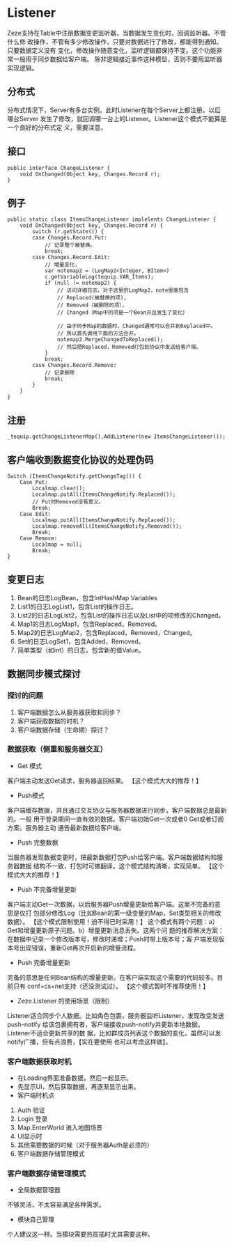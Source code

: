 # Listener

Zeze支持在Table中注册数据变更监听器，当数据发生变化时，回调监听器。不管什么修
改操作，不管有多少修改操作，只要对数据进行了修改，都能得到通知。只要数据定义没有
变化，修改操作随意变化，监听逻辑都保持不变。这个功能非常一般用于同步数据给客户端。
除非逻辑接近事件这种模型，否则不要用监听器实现逻辑。
## 分布式
分布式情况下，Server有多台实例。此时Listener在每个Server上都注册。以后哪台Server
发生了修改，就回调哪一台上的Listener。Listener这个模式不能算是一个良好的分布式定
义，需要注意。
## 接口
```
public interface ChangeListener {
    void OnChanged(Object key, Changes.Record r);
}
```
## 例子
```
public static class ItemsChangeListener implelents ChangeListener {
    void OnChanged(Object key, Changes.Record r) {
        switch (r.getState()) {
        case Changes.Record.Put:
            // 记录整个被替换。
            break;
        case Changes.Record.Edit:
            // 增量变化，
            var notemap2 = (LogMap2<Integer, BItem>)
            c.getVariableLog(tequip.VAR_Items);
            if (null != notemap2) {
                // 访问详细日志。对于这里的LogMap2，note里面包含
                // Replaced(被替换的项)，
                // Removed（被删除的项），
                // Changed（Map中的项是一个Bean并且发生了变化）

                // 由于同步Map的数据时，Changed通常可以合并到Replaced中。
                // 所以首先调用下面的方法合并。
                notemap2.MergeChangedToReplaced();
                // 然后把Replaced，Removed打包到协议中发送给客户端。
            }
            break;
        case Changes.Record.Remove:
            // 记录删除
            break;
		}
	}
}
```
## 注册
```
_tequip.getChangeListenerMap().AddListener(new ItemsChangeListener());
```
## 客户端收到数据变化协议的处理伪码
```
Switch (ItemsChangeNotify.getChangeTag()) {
    Case Put:
        Localmap.clear();
        Localmap.putAll(ItemsChangeNotify.Replaced());
        // Put时Removed没有意义。
        Break;
    Case Edit:
        Localmap.putAll(ItemsChangeNotify.Replaced());
        Localmap.removeAll(ItemsChangeNotify.Removed());
        Break;
    Case Remove:
        Localmap = null;
        Break;
}
```
## 变更日志
1.	Bean的日志LogBean，包含IntHashMap<Log> Variables
2.	List1的日志LogList1，包含List的操作日志。
3.	List2的日志LogList2，包含List的操作日志以及List中的项修改的Changed。
4.	Map1的日志LogMap1，包含Replaced，Removed。
5.	Map2的日志LogMap2，包含Replaced，Removed，Changed。
6.	Set的日志LogSet1，包含Added，Removed。
7.	简单类型（如int）的日志，包含新的值Value。

## 数据同步模式探讨
### 探讨的问题

1.	客户端数据怎么从服务器获取和同步？
2.	客户端获取数据的时机？
3.	客户端数据存储（生命期）探讨？

### 数据获取（侧重和服务器交互）

* Get 模式

客户端主动发送Get请求，服务器返回结果。
【这个模式大大的推荐！】

* Push模式

客户端缓存数据，并且通过交互协议与服务器数据进行同步，客户端数据总是最新的。一般
用于登录期间一直有效的数据。客户端初始Get一次或者0 Get或者订阅方案。服务器主动
通告最新数据给客户端。

* Push 完整数据

当服务器发现数据变更时，把最新数据打包Push给客户端。客户端数据结构和服务器数据
结构不一致，打包时可做翻译。这个模式结构清晰，实现简单。
【这个模式大大的推荐！】

* Push 不完备增量更新

客户端主动Get一次数据，以后服务器Push增量更新给客户端。这里不完备的意思是仅打
包部分修改Log（比如Bean的第一级变量的Map，Set类型相关的修改数据）。
【这个模式限制使用！迫不得已时采用！】
这个模式有两个问题：a）Get和增量更新原子问题。b）增量更新消息丢失。这两个问
题的推荐解决方案：在数据中记录一个修改版本号，修改时递增；Push时带上版本号；客
户端发现版本号出现错误，重新Get再次开启新的增量流程。

* Push 完备增量更新

完备的意思是任何Bean结构的增量更新。在客户端实现这个需要的代码较多。目前只有
conf+cs+net支持（还没测试过）。
【这个模式暂时不推荐使用！】

* Zeze.Listener 的使用场景（限制）

Listener适合同步个人数据。比如角色包裹，服务器监听Listener，发现改变发送push-notify
给该包裹拥有者，客户端接收push-notify并更新本地数据。Listener不适合更新共享的数
据，比如群成员列表这个数据的变化，虽然可以发notify广播，但有点浪费，【实在要使用
也可以考虑这样做】。

### 客户端数据获取时机
* 在Loading界面准备数据，然后一起显示。
* 先显示UI，然后获取数据，再逐渐显示出来。
* 客户端时机点
1.	Auth 验证
2.	Login 登录
3.	Map.EnterWorld 进入地图场景
4.	UI显示时
5.	其他需要数据的时候（对于服务器Auth是必须的）
6.	客户端数据存储管理模式
### 客户端数据存储管理模式
* 全局数据管理器

不够灵活，不太容易满足各种需求。

* 模块自己管理

个人建议这一种。当模块需要热拔插时尤其需要这种。
